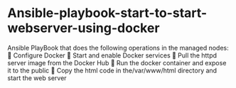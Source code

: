 # Ansible-playbook-start-to-start-webserver-using-docker
Ansible PlayBook that does the following operations in the managed nodes: 🔹 Configure Docker 🔹 Start and enable Docker services 🔹 Pull the httpd server image from the Docker Hub 🔹 Run the docker container and expose it to the public 🔹 Copy the html code in the/var/www/html directory and start the web server
